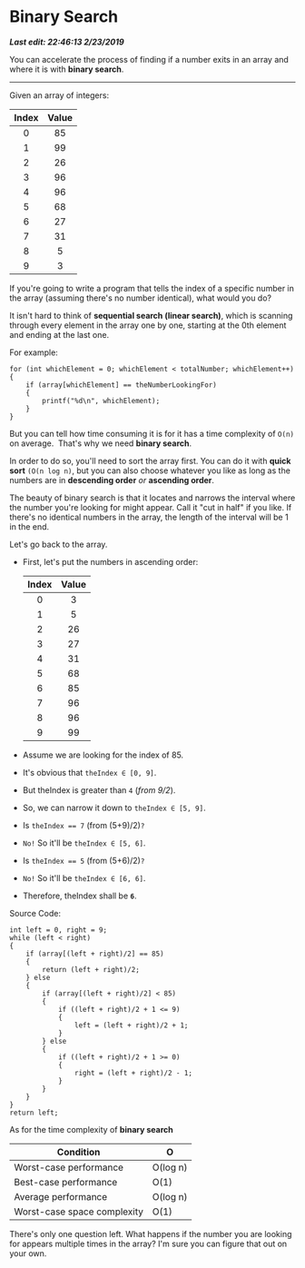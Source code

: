 # Binary Search

***Last edit: 22:46:13 2/23/2019***

You can accelerate the process of finding if a number exits in an array and where it is with **binary search**.

---

Given an array of integers:

Index | Value
:---: | :---:
0 | 85
1 | 99
2 | 26
3 | 96
4 | 96
5 | 68
6 | 27
7 | 31
8 | 5
9 | 3

If you're going to write a program that tells the index of a specific number in the array (assuming there's no number identical), what would you do?

It isn't hard to think of **sequential search (linear search)**, which is scanning through every element in the array one by one, starting at the 0th element and ending at the last one.

For example:

    for (int whichElement = 0; whichElement < totalNumber; whichElement++)
    {
        if (array[whichElement] == theNumberLookingFor)
        {
            printf("%d\n", whichElement);
        }
    }

But you can tell how time consuming it is for it has a time complexity of `O(n)` on average.
​
That's why we need **binary search**.

In order to do so, you'll need to sort the array first. You can do it with **quick sort** `(O(n log n)`, but you can also choose whatever you like as long as the numbers are in **descending order** *or* **ascending order**.

The beauty of binary search is that it locates and narrows the interval where the number you're looking for might appear. Call it "cut in half" if you like. If there's no identical numbers in the array, the length of the interval will be 1 in the end.

Let's go back to the array.

- First, let's put the numbers in ascending order:

    Index | Value
    :---: | :---:
    0 | 3
    1 | 5
    2 | 26
    3 | 27
    4 | 31
    5 | 68
    6 | 85
    7 | 96
    8 | 96
    9 | 99

- Assume we are looking for the index of 85.

- It's obvious that `theIndex ∈ [0, 9]`.

- But theIndex is greater than `4` (*from 9/2*).

- So, we can narrow it down to `theIndex ∈ [5, 9]`.

- Is `theIndex == 7` (from (5+9)/2)`?`

- `No!` So it'll be `theIndex ∈ [5, 6]`.

- Is `theIndex == 5` (from (5+6)/2)`?`

- `No!` So it'll be `theIndex ∈ [6, 6]`.

- Therefore, theIndex shall be **`6`**.

Source Code:
  
    int left = 0, right = 9;
    while (left < right)
    {
        if (array[(left + right)/2] == 85)
        {
            return (left + right)/2;
        } else
        {
            if (array[(left + right)/2] < 85)
            {
                if ((left + right)/2 + 1 <= 9)
                {
                    left = (left + right)/2 + 1;
                }
            } else
            {
                if ((left + right)/2 + 1 >= 0)
                {
                    right = (left + right)/2 - 1;
                }
            }
        }
    }
    return left;

As for the time complexity of **binary search**

Condition | O
---- | ----
Worst-case performance | O(log n)
Best-case performance | O(1)
Average performance | O(log n)
Worst-case space complexity | O(1)

There's only one question left. What happens if the number you are looking for appears multiple times in the array? I'm sure you can figure that out on your own.